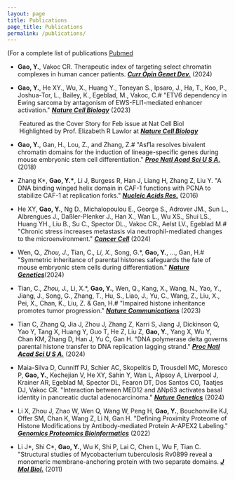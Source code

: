 ```yaml
---
layout: page
title: Publications
page_title: Publications
permalink: /publications/
---
```

 (For a complete list of publications <a href="https://www.ncbi.nlm.nih.gov/myncbi/yuan.gao.15/bibliography/public/" target="_blank">Pubmed</a>

 - <strong>Gao, Y.</strong>, Vakoc CR. Therapeutic index of targeting select chromatin complexes in human cancer patients. <a href=" https://www.sciencedirect.com/science/article/pii/S0959437X2400011X" target="_blank"><strong><em>Curr Opin Genet Dev.</em></strong></a> (2024)

 - <strong>Gao, Y.</strong>, He XY., Wu, X., Huang Y., Toneyan S., Ipsaro, J., Ha, T., Koo, P., Joshua-Tor, L., Bailey, K., Egeblad, M., Vakoc, C.# "ETV6 dependency in Ewing sarcoma by antagonism of EWS-FLI1-mediated enhancer activation." <a href="https://www.nature.com/articles/s41556-022-01060-1" target="_blank"><strong><em>Nature Cell Biology</em></strong></a> (2023)

&nbsp;&nbsp;&nbsp;&nbsp;&nbsp;&nbsp;&nbsp;Featured as the Cover Story for Feb issue at Nat Cell Biol
 &nbsp;&nbsp;&nbsp;&nbsp;&nbsp;&nbsp;&nbsp;Highlighted by Prof. Elizabeth R Lawlor at <a href="https://www.nature.com/articles/s41556-022-01067-8" target="_blank"><strong><em>Nature Cell Biology</em></strong></a>

- <strong>Gao, Y.</strong>, Gan, H., Lou, Z., and Zhang, Z.# "Asf1a resolves bivalent chromatin domains for the induction of lineage-specific genes during mouse embryonic stem cell differentiation." <a href="https://www.pnas.org/doi/full/10.1073/pnas.1801909115" target="_blank"><strong><em>Proc Natl Acad Sci U S A.</em></strong></a> (2018)

- Zhang K*, <strong>Gao, Y.*</strong>, Li J, Burgess R, Han J, Liang H, Zhang Z, Liu Y. "A DNA binding winged helix domain in CAF-1 functions with PCNA to stabilize CAF-1 at replication forks." <a href="https://academic.oup.com/nar/article/44/11/5083/2468260" target="_blank"><strong><em>Nucleic Acids Res.</em></strong></a> (2016)

- He XY, <strong>Gao, Y.</strong>, Ng D., Michalopoulou E., George S., Adrover JM., Sun L., Albrengues J., Daßler-Plenker J., Han X., Wan L., Wu XS., Shui LS., Huang YH., Liu B., Su C., Spector DL., Vakoc CR., Aelst LV., Egeblad M.# "Chronic stress increases metastasis via neutrophil-mediated changes to the microenvironment." <a href="https://www.cell.com/cancer-cell/fulltext/S1535-6108(24)00037-0" target="_blank"><strong><em>Cancer Cell</em></strong></a> (2024)

- Wen, Q.*, Zhou, J.*, Tian, C.*, Li, X.*, Song, G.*, <strong>Gao, Y.</strong>, …, Gan, H.# "Symmetric inheritance of parental histones safeguards the fate of mouse embryonic stem cells during differentiation." <a href="https://www.nature.com/articles/s41588-023-01477-w" target="_blank"><strong><em>Nature Genetics</em></strong></a>(2024)

- Tian, C.*, Zhou, J.*, Li, X.*, <strong>Gao, Y.</strong>, Wen, Q., Kang, X., Wang, N., Yao, Y., Jiang, J., Song, G., Zhang, T., Hu, S., Liao, J., Yu, C., Wang, Z., Liu, X., Pei, X., Chan, K., Liu, Z. & Gan, H.# "Impaired histone inheritance promotes tumor progression." <a href="https://www.nature.com/articles/s41467-023-39185-y" target="_blank"><strong><em>Nature Communications</em></strong></a> (2023)  

- Tian C, Zhang Q, Jia J, Zhou J, Zhang Z, Karri S, Jiang J, Dickinson Q, Yao Y, Tang X, Huang Y, Guo T, He Z, Liu Z, <strong>Gao, Y.</strong>, Yang X, Wu Y, Chan KM, Zhang D, Han J, Yu C, Gan H. "DNA polymerase delta governs parental histone transfer to DNA replication lagging strand." <a href="https://www.pnas.org/doi/abs/10.1073/pnas.2400610121" target="_blank"><strong><em>Proc Natl Acad Sci U S A.</em></strong></a> (2024)

- Maia-Silva D, Cunniff PJ, Schier AC, Skopelitis D, Trousdell MC, Moresco P, <strong>Gao, Y.</strong>, Kechejian V, He XY, Sahin Y, Wan L, Alpsoy A, Liverpool J, Krainer AR, Egeblad M, Spector DL, Fearon DT, Dos Santos CO, Taatjes DJ, Vakoc CR. "Interaction between MED12 and ΔNp63 activates basal identity in pancreatic ductal adenocarcinoma." <a href="https://www.nature.com/articles/s41588-024-01790-y" target="_blank"><strong><em>Nature Genetics</em></strong></a> (2024)

- Li X, Zhou J, Zhao W, Wen Q, Wang W, Peng H, <strong>Gao, Y.</strong>, Bouchonville KJ, Offer SM, Chan K, Wang Z, Li N, Gan H. "Defining Proximity Proteome of Histone Modifications by Antibody-mediated Protein A-APEX2 Labeling." <a href="https://www.sciencedirect.com/science/article/pii/S1672022921001820?via%3Dihub" target="_blank"><strong><em>Genomics Proteomics Bioinformatics</em></strong></a> (2022)

- Li J*, Shi C*, <strong>Gao, Y.</strong>, Wu K, Shi P, Lai C, Chen L, Wu F, Tian C. "Structural studies of Mycobacterium tuberculosis Rv0899 reveal a monomeric membrane-anchoring protein with two separate domains. <a href="https://www.sciencedirect.com/science/article/pii/S0022283611012356" target="_blank"><strong><em>J Mol Biol.</em></strong></a> (2011)
